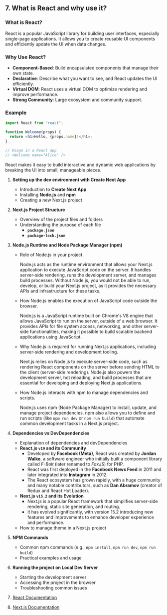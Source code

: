 ## 7. What is React and why use it?

### What is React?

React is a popular JavaScript library for building user interfaces, especially single-page applications. It allows you to create reusable UI components and efficiently update the UI when data changes.

### Why Use React?

- **Component-Based**: Build encapsulated components that manage their own state.
- **Declarative**: Describe what you want to see, and React updates the UI efficiently.
- **Virtual DOM**: React uses a virtual DOM to optimize rendering and improve performance.
- **Strong Community**: Large ecosystem and community support.

### Example

```javascript
import React from "react";

function Welcome(props) {
  return <h1>Hello, {props.name}!</h1>;
}

// Usage in a React app
// <Welcome name="Alice" />
```

React makes it easy to build interactive and dynamic web applications by breaking the UI into small, manageable pieces.

1. **Setting up the dev environment with Create Next App**

   - Introduction to **Create Next App**
   - Installing **Node.js** and **npm**
   - Creating a new Next.js project

2. **Next.js Project Structure**

   - Overview of the project files and folders
   - Understanding the purpose of each file
     - **`package.json`**
     - **`package-lock.json`**

3. **Node.js Runtime and Node Package Manager (npm)**

   - Role of Node.js in your project.

     Node.js acts as the runtime environment that allows your Next.js application to execute JavaScript code on the server. It handles server-side rendering, runs the development server, and manages build processes. Without Node.js, you would not be able to run, develop, or build your Next.js project, as it provides the necessary APIs and infrastructure for these tasks.

   - How Node.js enables the execution of JavaScript code outside the browser.

     Node.js is a JavaScript runtime built on Chrome's V8 engine that allows JavaScript to run on the server, outside of a web browser. It provides APIs for file system access, networking, and other server-side functionalities, making it possible to build scalable backend applications using JavaScript.

   - Why Node.js is required for running Next.js applications, including server-side rendering and development tooling.

     Next.js relies on Node.js to execute server-side code, such as rendering React components on the server before sending HTML to the client (server-side rendering). Node.js also powers the development server, hot reloading, and build processes that are essential for developing and deploying Next.js applications.

   - How Node.js interacts with npm to manage dependencies and scripts.

     Node.js uses npm (Node Package Manager) to install, update, and manage project dependencies. npm also allows you to define and run scripts (like `npm run dev` or `npm run build`) that automate common development tasks in a Next.js project.

4. **Dependencies vs DevDependencies**

   - Explanation of dependencies and devDependencies
   - **React.js `v19` and its Community**
     - Developed by **Facebook (Meta)**, React was created by **Jordan Walke**, a software engineer who initially built a component library called _F-Bolt_ (later renamed to _FaxJS_) for PHP.
     - React was first deployed in the **Facebook News Feed** in 2011 and later integrated into **Instagram** in 2012.
     - The React ecosystem has grown rapidly, with a huge community and many notable contributors, such as **Dan Abramov** (creator of Redux and React Hot Loader).
   - **Next.js `v15.2` and its Evolution**
     - Next.js is a popular React framework that simplifies server-side rendering, static site generation, and routing.
     - It has evolved significantly, with version 15.2 introducing new features and improvements to enhance developer experience and performance.
   - How to manage theme in a Next.js project

5. **NPM Commands**

   - Common npm commands (e.g., `npm install`, `npm run dev`, `npm run build`)
   - Practical examples and usage

6. **Running the project on Local Dev Server**

   - Starting the development server
   - Accessing the project in the browser
   - Troubleshooting common issues

7. [React Documentation](https://react.dev/learn)
8. [Next.js Documentation](https://nextjs.org/docs)